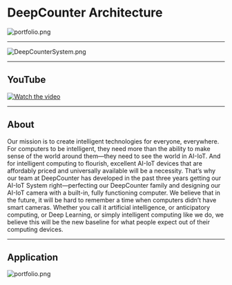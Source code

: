 # DeepCounter Architecture

![portfolio.png](https://github.com/leehaesung/DeepCounter/blob/master/Images/DeepCounter_Arechitecture.png)

***

![DeepCounterSystem.png](https://github.com/leehaesung/DeepCounter/blob/master/Images/DeepCounterSystem.png)

***

## YouTube

[![Watch the video](https://raw.github.com/GabLeRoux/WebMole/master/ressources/WebMole_Youtube_Video.png)](https://youtu.be/xv-a1uk-9GE)

***

## About

Our mission is to create intelligent technologies for everyone, everywhere. For computers to be intelligent, they need more than the ability to make sense of the world around them—they need to see the world in AI-IoT. And for intelligent computing to flourish, excellent AI-IoT devices that are affordably priced and universally available will be a necessity. That’s why our team at DeepCounter has developed in the past three years getting our AI-IoT System right—perfecting our DeepCounter family and designing our AI-IoT camera with a built-in, fully functioning computer. We believe that in the future, it will be hard to remember a time when computers didn’t have smart cameras. Whether you call it artificial intelligence, or anticipatory computing, or Deep Learning, or simply intelligent computing like we do, we believe this will be the new baseline for what people expect out of their computing devices.

***

## Application

![portfolio.png](https://github.com/leehaesung/DeepCounter/blob/master/Images/deepcounter.jpg)

